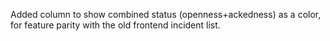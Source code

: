 Added column to show combined status (openness+ackedness) as a color, for
feature parity with the old frontend incident list.
